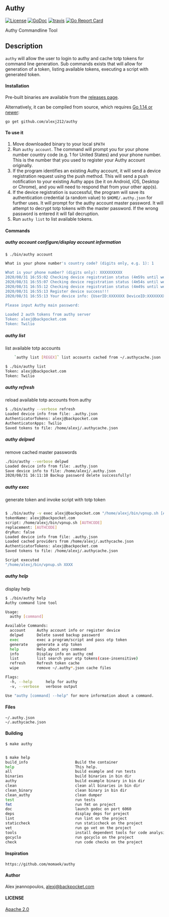 ## Authy
[![License](https://img.shields.io/badge/License-Apache%202.0-blue.svg)](https://opensource.org/licenses/Apache-2.0) [![GoDoc](https://godoc.org/github.com/alexj212/authy?status.png)](http://godoc.org/github.com/alexj212/authy)  [![travis](https://travis-ci.org/alexj212/authy.svg?branch=master)](https://travis-ci.org/alexj212/authy) [![Go Report Card](https://goreportcard.com/badge/github.com/alexj212/authy)](https://goreportcard.com/report/github.com/alexj212/authy)


Authy Commandline Tool

## Description
`authy` will allow the user to login to authy and cache totp tokens for command line generation. 
Sub commands exists that will allow for generation of a token, listing available tokens, executing a script with generated token. 

#### Installation

Pre-built binaries are available from the [releases page](https://github.com/alexj212/authy/releases).

Alternatively, it can be compiled from source, which requires [Go 1.14 or newer](https://golang.org/doc/install):

```
go get github.com/alexj212/authy
```

#### To use it
1. Move downloaded binary to your local `$PATH`
2. Run `authy account`. The command will prompt you for your phone number country code (e.g. 1 for United States) and your phone number. This is the number that you used to register your Authy account originally. 
3. If the program identifies an existing Authy account, it will send a device registration request using the push method. This will send a push notification to your existing Authy apps (be it on Android, iOS, Desktop or Chrome), and you will need to respond that from your other app(s).
4. If the device registration is successful, the program will save its authentication credential (a random value) to `$HOME/.authy.json` for further uses. It will prompt for the authy account master password. It will attempt to decrypt totp tokens with the master password. If the wrong password is entered it will fail decruption.   
5. Run `authy list` to list available tokens. 

#### Commands
##### authy account configure/display account information 
```bash
$ ./bin/authy account

What is your phone number's country code? (digits only, e.g. 1): 1

What is your phone number? (digits only): XXXXXXXXXX
2020/08/31 16:55:02 Checking device registration status (4m59s until we give up)
2020/08/31 16:55:07 Checking device registration status (4m54s until we give up)
2020/08/31 16:55:12 Checking device registration status (4m49s until we give up)
2020/08/31 16:55:13 Register device success!!!
2020/08/31 16:55:13 Your device info: {UserID:XXXXXXX DeviceID:XXXXXXXXX Seed:XXXXXXXXXXXXXXXXXXXXXXXX APIKey:XXXXXXXXXXXXXXXXXXXXXXXX MainPassword:}

Please input Authy main password:
 
Loaded 2 auth tokens from authy server
Token: alexj@backpocket.com
Token: Twilio

```

##### authy list
list available totp accounts
```bash
    `authy list [REGEX]` list accounts cached from ~/.authycache.json

$ ./bin/authy list
Token: alexj@backpocket.com
Token: Twilio

```

##### authy refresh 
reload available totp accounts from authy
```bash
$ ./bin/authy --verbose refresh
Loaded device info from file: .authy.json
AuthenticatorTokens: alexj@backpocket.com
AuthenticatorApps: Twilio
Saved tokens to file: /home/alexj/.authycache.json
```


##### authy delpwd
 remove cached master passwords
```bash
./bin/authy --verbose delpwd
Loaded device info from file: .authy.json
Save device info to file: /home/alexj/.authy.json
2020/08/31 16:11:10 Backup password delete successfully!

```


##### authy exec
 generate token and invoke script with totp token
```bash

$ ./bin/authy -v exec alexj@backpocket.com "/home/alexj/bin/vpnup.sh [AUTHCODE]" 
tokenName: alexj@backpocket.com
script: /home/alexj/bin/vpnup.sh [AUTHCODE]
replacement: [AUTHCODE]
dryRun: false
Loaded device info from file: .authy.json
Loaded cached providers from /home/alexj/.authycache.json
AuthenticatorTokens: alexj@backpocket.com
Saved tokens to file: /home/alexj/.authycache.json

Script executed 
"/home/alexj/bin/vpnup.sh XXXX
```



##### authy help
 display help
```bash
$ ./bin/authy help
Authy command line tool

Usage:
  authy [command]

Available Commands:
  account     Authy account info or register device
  delpwd      Delete saved backup password
  exec        exec a program/script and pass otp token
  generate    generate a otp token
  help        Help about any command
  info        Display info on authy cmd
  list        list search your otp tokens(case-insensitive)
  refresh     Refresh token cache
  wipe        remove ~/.authy*.json cache files

Flags:
  -h, --help      help for authy
  -v, --verbose   verbose output

Use "authy [command] --help" for more information about a command.

```
     
#### Files
    ~/.authy.json    
    ~/.authycache.json
    
   
#### Building
```bash
$ make authy


$ make help
build_info                     Build the container
help                           This help.
all                            build example and run tests
binaries                       build binaries in bin dir
authy                          build example binary in bin dir
clean                          clean all binaries in bin dir
clean_binary                   clean binary in bin dir
clean_authy                    clean dumper
test                           run tests
fmt                            run fmt on project
doc                            launch godoc on port 6060
deps                           display deps for project
lint                           run lint on the project
staticcheck                    run staticcheck on the project
vet                            run go vet on the project
tools                          install dependent tools for code analysis
gocyclo                        run gocyclo on the project
check                          run code checks on the project

```   
    
#### Inspiration
    https://github.com/momaek/authy
    
#### Author
Alex jeannopoulos, alexj@backpocket.com    

#### LICENSE
[Apache 2.0](./LICENSE)